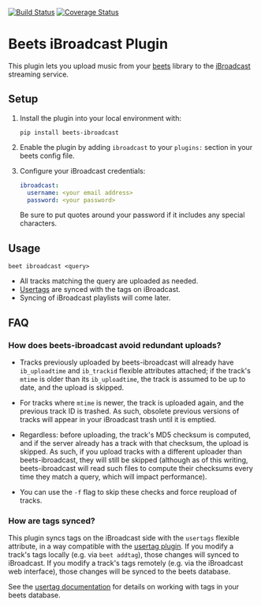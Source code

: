 [![Build Status](https://api.travis-ci.com/ctrueden/beets-ibroadcast.svg?branch=master)](https://travis-ci.com/github/ctrueden/beets-ibroadcast)
[![Coverage Status](https://coveralls.io/repos/github/ctrueden/beets-ibroadcast/badge.svg?branch=master)](https://coveralls.io/github/ctrueden/beets-ibroadcast?branch=master)

# Beets iBroadcast Plugin

This plugin lets you upload music from your [beets](https://beets.io)
library to the [iBroadcast](https://www.ibroadcast.com/) streaming service.

## Setup

1. Install the plugin into your local environment with:
   ```
   pip install beets-ibroadcast
   ```

2. Enable the plugin by adding `ibroadcast` to your `plugins:` section
   in your beets config file.

3. Configure your iBroadcast credentials:
   ```yaml
   ibroadcast:
     username: <your email address>
     password: <your password>
   ```
   Be sure to put quotes around your password if it includes any special characters.

## Usage

```
beet ibroadcast <query>
```

- All tracks matching the query are uploaded as needed.
- [Usertags][1] are synced with the tags on iBroadcast.
- Syncing of iBroadcast playlists will come later.

## FAQ

### How does beets-ibroadcast avoid redundant uploads?

- Tracks previously uploaded by beets-ibroadcast will already have
  `ib_uploadtime` and `ib_trackid` flexible attributes attached; if the track's
  `mtime` is older than its `ib_uploadtime`, the track is assumed to be up to
  date, and the upload is skipped.

- For tracks where `mtime` is newer, the track is uploaded again, and the
  previous track ID is trashed. As such, obsolete previous versions of tracks
  will appear in your iBroadcast trash until it is emptied.

- Regardless: before uploading, the track's MD5 checksum is computed, and if
  the server already has a track with that checksum, the upload is skipped. As
  such, if you upload tracks with a different uploader than beets-ibroadcast,
  they will still be skipped (although as of this writing, beets-ibroadcast
  will read such files to compute their checksums every time they match a
  query, which will impact performance).

- You can use the `-f` flag to skip these checks and force reupload of tracks.

### How are tags synced?

This plugin syncs tags on the iBroadcast side with the `usertags` flexible
attribute, in a way compatible with the [usertag plugin][1].
If you modify a track's tags locally (e.g. via `beet addtag`), those changes
will synced to iBroadcast. If you modify a track's tags remotely (e.g. via the
iBroadcast web interface), those changes will be synced to the beets database.

See the [usertag documentation](https://github.com/igordertigor/beets-usertag)
for details on working with tags in your beets database.

[1]: https://github.com/igordertigor/beets-usertag
